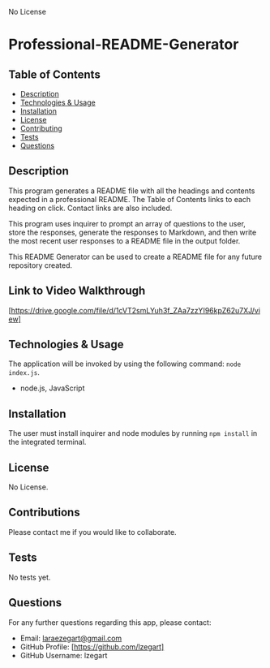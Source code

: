   No License 

  # Professional-README-Generator


  ## Table of Contents
  * [Description](#description)
  * [Technologies & Usage](#technologies-&-usage) 
  * [Installation](#installation)
  * [License](#license)
  * [Contributing](#contributing)
  * [Tests](#tests)
  * [Questions](#questions)


  ## Description
  This program generates a README file with all the headings and contents expected in a professional README. The Table of Contents links to each heading on click. Contact links are also included. 

  This program uses inquirer to prompt an array of questions to the user, store the responses, generate the responses to Markdown, and then write the most recent user responses to a README file in the output folder.

  This README Generator can be used to create a README file for any future repository created.


  ## Link to Video Walkthrough
  [https://drive.google.com/file/d/1cVT2smLYuh3f_ZAa7zzYI96kpZ62u7XJ/view]


  ## Technologies & Usage
  The application will be invoked by using the following command: `node index.js`.
  *  node.js, JavaScript


  ## Installation
  The user must install inquirer and node modules by running `npm install` in the integrated terminal. 


  ## License
  No License.


  ## Contributions
  Please contact me if you would like to collaborate.


  ## Tests
  No tests yet.


  ## Questions
  For any further questions regarding this app, please contact:
  * Email: laraezegart@gmail.com
  * GitHub Profile: [https://github.com/lzegart]
  * GitHub Username: lzegart
  